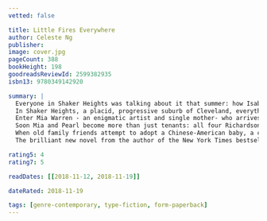 ```yaml
---
vetted: false

title: Little Fires Everywhere
author: Celeste Ng
publisher: 
image: cover.jpg
pageCount: 388
bookHeight: 198
goodreadsReviewId: 2599382935
isbn13: 9780349142920

summary: |
  Everyone in Shaker Heights was talking about it that summer: how Isabelle, the last of the Richardson children, had finally gone around the bend and burned the house down.
  In Shaker Heights, a placid, progressive suburb of Cleveland, everything is meticulously planned - from the layout of the winding roads, to the colours of the houses, to the successful lives its residents will go on to lead. And no one embodies this spirit more than Elena Richardson, whose guiding principal is playing by the rules.
  Enter Mia Warren - an enigmatic artist and single mother- who arrives in this idyllic bubble with her teenage daughter Pearl, and rents a house from the Richardsons.
  Soon Mia and Pearl become more than just tenants: all four Richardson children are drawn to the mother-daughter pair. But Mia carries with her a mysterious past, and a disregard for the rules that threatens to upend this carefully ordered community.
  When old family friends attempt to adopt a Chinese-American baby, a custody battle erupts that dramatically divides the town - and puts Mia and Elena on opposing sides. Suspicious of Mia and her motives, Elena is determined to uncover the secrets in Mia's past. But her obsession will come at an unexpected and devastating cost…
  The brilliant new novel from the author of the New York Times bestseller, Everything I Never Told You.

rating5: 4
rating7: 5

readDates: [[2018-11-12, 2018-11-19]]

dateRated: 2018-11-19

tags: [genre-contemporary, type-fiction, form-paperback]
---
```

